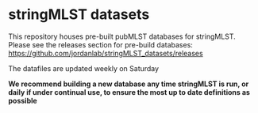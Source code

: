 # stringMLST datasets

This repository houses pre-built pubMLST databases for stringMLST. Please see the releases section for pre-build databases: https://github.com/jordanlab/stringMLST_datasets/releases

The datafiles are updated weekly on Saturday

**We recommend building a new database any time stringMLST is run, or daily if under continual use, to ensure the most up to date definitions as possible** 
